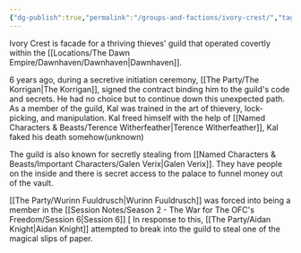 ```yaml
---
{"dg-publish":true,"permalink":"/groups-and-factions/ivory-crest/","tags":["Groups"],"noteIcon":"","created":"2024-04-29T23:35:04.350+01:00","updated":"2024-12-31T21:58:53.912+00:00"}
---
```


Ivory Crest is facade for a thriving thieves' guild that operated covertly within the [[Locations/The Dawn Empire/Dawnhaven/Dawnhaven\|Dawnhaven]]. 

6 years ago, during a secretive initiation ceremony, [[The Party/The Korrigan\|The Korrigan]], signed the contract binding him to the guild's code and secrets. He had no choice but to continue down this unexpected path. As a member of the guild, Kal was trained in the art of thievery, lock-picking, and manipulation. Kal freed himself with the help of [[Named Characters & Beasts/Terence Witherfeather\|Terence Witherfeather]], Kal faked his death somehow(unknown)

The guild is also known for secretly stealing from [[Named Characters & Beasts/Important Characters/Galen Verix\|Galen Verix]]. They have people on the inside and there is secret access to the palace to funnel money out of the vault. 

[[The Party/Wurinn Fuuldrusch\|Wurinn Fuuldrusch]] was forced into being a member in the [[Session Notes/Season 2 - The War for The OFC's Freedom/Session 6\|Session 6]] [ In response to this, [[The Party/Aidan Knight\|Aidan Knight]] attempted to break into the guild to steal one of the magical slips of paper.